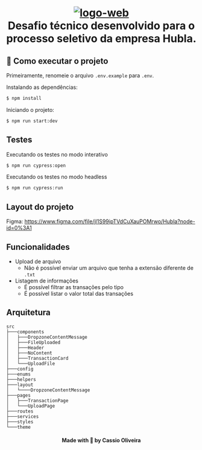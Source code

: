 <h1 align="center">
    <a href="https://imgbb.com/"><img src="https://media-exp1.licdn.com/dms/image/C4D0BAQH-JFz_c5nxLA/company-logo_200_200/0/1662658756755?e=1673481600&v=beta&t=aWOsLYKZ7gXAtt4HvnPreSi8ZOV30dnhRh9mQse5UhA" alt="logo-web" border="0"></a>
    <br>
    Desafio técnico desenvolvido para o processo seletivo da empresa Hubla.
</h1>

## 🏃 Como executar o projeto

Primeiramente, renomeie o arquivo `.env.example` para `.env`.

Instalando as dependências:

```bash
$ npm install
```

Iniciando o projeto:

```bash
$ npm run start:dev
```

## Testes

Executando os testes no modo interativo

```bash
$ npm run cypress:open
```

Executando os testes no modo headless

```bash
$ npm run cypress:run
```

## Layout do projeto

Figma: https://www.figma.com/file/jl1S99ipTVdCuXauPOMrwo/Hubla?node-id=0%3A1

## Funcionalidades

- Upload de arquivo
  - Não é possível enviar um arquivo que tenha a extensão diferente de `.txt`
- Listagem de informações
  - É possível filtrar as transações pelo tipo
  - É possível listar o valor total das transações

## Arquitetura

```
src
├───components
│   ├───DropzoneContentMessage
│   ├───FileUploaded
│   ├───Header
│   ├───NoContent
│   ├───TransactionCard
│   └───UploadFile
├───config
├───enums
├───helpers
├───layout
│   └────DropzoneContentMessage
├───pages
│   ├───TransactionPage
│   └───UploadPage
├───routes
├───services
├───styles
└───theme
```

<h4 align="center">Made with 💚 by Cassio Oliveira</h4>
